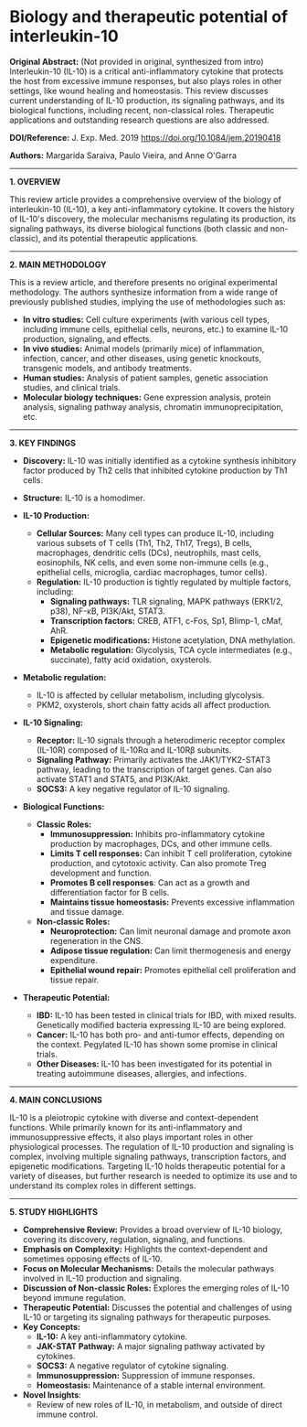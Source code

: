 # Biology and therapeutic potential of interleukin-10

**Original Abstract:** (Not provided in original, synthesized from intro)
Interleukin-10 (IL-10) is a critical anti-inflammatory cytokine that protects the host from excessive immune responses, but also plays roles in other settings, like wound healing and homeostasis. This review discusses current understanding of IL-10 production, its signaling pathways, and its biological functions, including recent, non-classical roles. Therapeutic applications and outstanding research questions are also addressed.

**DOI/Reference:** J. Exp. Med. 2019 https://doi.org/10.1084/jem.20190418

**Authors:** Margarida Saraiva, Paulo Vieira, and Anne O'Garra

---

**1. OVERVIEW**

This review article provides a comprehensive overview of the biology of interleukin-10 (IL-10), a key anti-inflammatory cytokine. It covers the history of IL-10's discovery, the molecular mechanisms regulating its production, its signaling pathways, its diverse biological functions (both classic and non-classic), and its potential therapeutic applications.

---

**2. MAIN METHODOLOGY**

This is a review article, and therefore presents no original experimental methodology. The authors synthesize information from a wide range of previously published studies, implying the use of methodologies such as:

*   **In vitro studies:** Cell culture experiments (with various cell types, including immune cells, epithelial cells, neurons, etc.) to examine IL-10 production, signaling, and effects.
*   **In vivo studies:** Animal models (primarily mice) of inflammation, infection, cancer, and other diseases, using genetic knockouts, transgenic models, and antibody treatments.
*   **Human studies:** Analysis of patient samples, genetic association studies, and clinical trials.
*   **Molecular biology techniques:** Gene expression analysis, protein analysis, signaling pathway analysis, chromatin immunoprecipitation, etc.

---

**3. KEY FINDINGS**

*   **Discovery:** IL-10 was initially identified as a cytokine synthesis inhibitory factor produced by Th2 cells that inhibited cytokine production by Th1 cells.
*  **Structure:** IL-10 is a homodimer.
*   **IL-10 Production:**
    *   **Cellular Sources:** Many cell types can produce IL-10, including various subsets of T cells (Th1, Th2, Th17, Tregs), B cells, macrophages, dendritic cells (DCs), neutrophils, mast cells, eosinophils, NK cells, and even some non-immune cells (e.g., epithelial cells, microglia, cardiac macrophages, tumor cells).
    *   **Regulation:** IL-10 production is tightly regulated by multiple factors, including:
        *   **Signaling pathways:** TLR signaling, MAPK pathways (ERK1/2, p38), NF-κB, PI3K/Akt, STAT3.
        *   **Transcription factors:** CREB, ATF1, c-Fos, Sp1, Blimp-1, cMaf, AhR.
        *   **Epigenetic modifications:** Histone acetylation, DNA methylation.
        *   **Metabolic regulation:**  Glycolysis, TCA cycle intermediates (e.g., succinate), fatty acid oxidation, oxysterols.

* **Metabolic regulation:**
    *  IL-10 is affected by cellular metabolism, including glycolysis.
    *  PKM2, oxysterols, short chain fatty acids all affect production.

*   **IL-10 Signaling:**
    *   **Receptor:** IL-10 signals through a heterodimeric receptor complex (IL-10R) composed of IL-10Rα and IL-10Rβ subunits.
    *   **Signaling Pathway:**  Primarily activates the JAK1/TYK2-STAT3 pathway, leading to the transcription of target genes.  Can also activate STAT1 and STAT5, and PI3K/Akt.
    *   **SOCS3:** A key negative regulator of IL-10 signaling.
*   **Biological Functions:**
    *   **Classic Roles:**
        *   **Immunosuppression:** Inhibits pro-inflammatory cytokine production by macrophages, DCs, and other immune cells.
        *   **Limits T cell responses:**  Can inhibit T cell proliferation, cytokine production, and cytotoxic activity.  Can also promote Treg development and function.
        *   **Promotes B cell responses**: Can act as a growth and differentiation factor for B cells.
        *   **Maintains tissue homeostasis:** Prevents excessive inflammation and tissue damage.
    *   **Non-classic Roles:**
        *   **Neuroprotection:**  Can limit neuronal damage and promote axon regeneration in the CNS.
        *   **Adipose tissue regulation:**  Can limit thermogenesis and energy expenditure.
        *   **Epithelial wound repair:**  Promotes epithelial cell proliferation and tissue repair.

*   **Therapeutic Potential:**
    *   **IBD:** IL-10 has been tested in clinical trials for IBD, with mixed results. Genetically modified bacteria expressing IL-10 are being explored.
    *   **Cancer:**  IL-10 has both pro- and anti-tumor effects, depending on the context.  Pegylated IL-10 has shown some promise in clinical trials.
    *   **Other Diseases:** IL-10 has been investigated for its potential in treating autoimmune diseases, allergies, and infections.

---

**4. MAIN CONCLUSIONS**

IL-10 is a pleiotropic cytokine with diverse and context-dependent functions.  While primarily known for its anti-inflammatory and immunosuppressive effects, it also plays important roles in other physiological processes.  The regulation of IL-10 production and signaling is complex, involving multiple signaling pathways, transcription factors, and epigenetic modifications. Targeting IL-10 holds therapeutic potential for a variety of diseases, but further research is needed to optimize its use and to understand its complex roles in different settings.

---

**5. STUDY HIGHLIGHTS**

*   **Comprehensive Review:** Provides a broad overview of IL-10 biology, covering its discovery, regulation, signaling, and functions.
*   **Emphasis on Complexity:** Highlights the context-dependent and sometimes opposing effects of IL-10.
*   **Focus on Molecular Mechanisms:**  Details the molecular pathways involved in IL-10 production and signaling.
*   **Discussion of Non-classic Roles:**  Explores the emerging roles of IL-10 beyond immune regulation.
*   **Therapeutic Potential:**  Discusses the potential and challenges of using IL-10 or targeting its signaling pathways for therapeutic purposes.
*   **Key Concepts:**
    *   **IL-10:** A key anti-inflammatory cytokine.
    *   **JAK-STAT Pathway:**  A major signaling pathway activated by cytokines.
    *   **SOCS3:**  A negative regulator of cytokine signaling.
    *   **Immunosuppression:**  Suppression of immune responses.
    *   **Homeostasis:**  Maintenance of a stable internal environment.
* **Novel Insights**:
    * Review of new roles of IL-10, in metabolism, and outside of direct immune control.